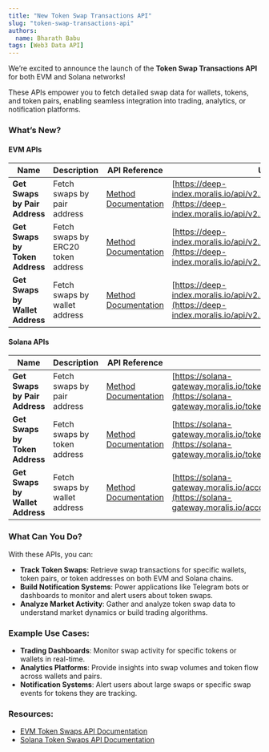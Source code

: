```yaml
---
title: "New Token Swap Transactions API"
slug: "token-swap-transactions-api"
authors:
  name: Bharath Babu
tags: [Web3 Data API]
---
```


We’re excited to announce the launch of the **Token Swap Transactions API** for both EVM and Solana networks!

<!-- truncate -->

These APIs empower you to fetch detailed swap data for wallets, tokens, and token pairs, enabling seamless integration into trading, analytics, or notification platforms.

### What’s New?

#### EVM APIs

| Name                            | Description                        | API Reference                                                                    | URL                                                                                                                            |
| ------------------------------- | ---------------------------------- | -------------------------------------------------------------------------------- | ------------------------------------------------------------------------------------------------------------------------------ |
| **Get Swaps by Pair Address**   | Fetch swaps by pair address        | [Method Documentation](/web3-data-api/evm/reference/get-swaps-by-pair-address)   | [https://deep-index.moralis.io/api/v2.2/pairs/:address/swaps](https://deep-index.moralis.io/api/v2.2/pairs/:address/swaps)     |
| **Get Swaps by Token Address**  | Fetch swaps by ERC20 token address | [Method Documentation](/web3-data-api/evm/reference/get-swaps-by-token-address)  | [https://deep-index.moralis.io/api/v2.2/erc20/:address/swaps](https://deep-index.moralis.io/api/v2.2/erc20/:address/swaps)     |
| **Get Swaps by Wallet Address** | Fetch swaps by wallet address      | [Method Documentation](/web3-data-api/evm/reference/get-swaps-by-wallet-address) | [https://deep-index.moralis.io/api/v2.2/wallets/:address/swaps](https://deep-index.moralis.io/api/v2.2/wallets/:address/swaps) |

#### Solana APIs

| Name                            | Description                   | API Reference                                                                       | URL                                                                                                                                                    |
| ------------------------------- | ----------------------------- | ----------------------------------------------------------------------------------- | ------------------------------------------------------------------------------------------------------------------------------------------------------ |
| **Get Swaps by Pair Address**   | Fetch swaps by pair address   | [Method Documentation](/web3-data-api/solana/reference/get-swaps-by-pair-address)   | [https://solana-gateway.moralis.io/token/:network/pairs/:pairAddress/swaps](https://solana-gateway.moralis.io/token/:network/pairs/:pairAddress/swaps) |
| **Get Swaps by Token Address**  | Fetch swaps by token address  | [Method Documentation](/web3-data-api/solana/reference/get-swaps-by-token-address)  | [https://solana-gateway.moralis.io/token/:network/:tokenAddress/swaps](https://solana-gateway.moralis.io/token/:network/:tokenAddress/swaps)           |
| **Get Swaps by Wallet Address** | Fetch swaps by wallet address | [Method Documentation](/web3-data-api/solana/reference/get-swaps-by-wallet-address) | [https://solana-gateway.moralis.io/account/:network/:walletAddress/swaps](https://solana-gateway.moralis.io/account/:network/:walletAddress/swaps)     |

### What Can You Do?

With these APIs, you can:

- **Track Token Swaps**: Retrieve swap transactions for specific wallets, token pairs, or token addresses on both EVM and Solana chains.
- **Build Notification Systems**: Power applications like Telegram bots or dashboards to monitor and alert users about token swaps.
- **Analyze Market Activity**: Gather and analyze token swap data to understand market dynamics or build trading algorithms.

### Example Use Cases:

- **Trading Dashboards**: Monitor swap activity for specific tokens or wallets in real-time.
- **Analytics Platforms**: Provide insights into swap volumes and token flow across wallets and pairs.
- **Notification Systems**: Alert users about large swaps or specific swap events for tokens they are tracking.

### Resources:

- [EVM Token Swaps API Documentation](/web3-data-api/evm/reference/token-api#get-token-swaps)
- [Solana Token Swaps API Documentation](/web3-data-api/solana/reference/token-api#get-token-swaps)
